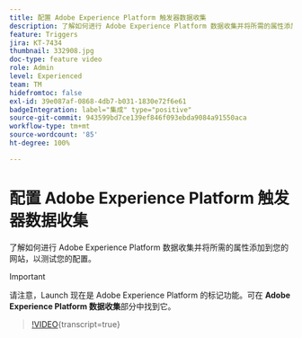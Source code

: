 ```yaml
---
title: 配置 Adobe Experience Platform 触发器数据收集
description: 了解如何进行 Adobe Experience Platform 数据收集并将所需的属性添加到您的网站，以测试您的配置。
feature: Triggers
jira: KT-7434
thumbnail: 332908.jpg
doc-type: feature video
role: Admin
level: Experienced
team: TM
hidefromtoc: false
exl-id: 39e087af-0868-4db7-b031-1830e72f6e61
badgeIntegration: label="集成" type="positive"
source-git-commit: 943599bd7ce139ef846f093ebda9084a91550aca
workflow-type: tm+mt
source-wordcount: '85'
ht-degree: 100%

---
```


# 配置 Adobe Experience Platform 触发器数据收集

了解如何进行 Adobe Experience Platform 数据收集并将所需的属性添加到您的网站，以测试您的配置。

>[!IMPORTANT]
>
> 请注意，Launch 现在是 Adobe Experience Platform 的标记功能。可在 **Adobe Experience Platform 数据收集**&#x200B;部分中找到它。

>[!VIDEO](https://video.tv.adobe.com/v/332908?learn=on){transcript=true}
